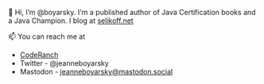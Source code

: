 👋 Hi, I’m @boyarsky. I'm a published author of Java Certification books and a Java Champion. I blog at [selikoff.net](https://www.selikoff.net)

📫 You can reach me at
- [CodeRanch](https://coderanch.com/wiki/660334/Bio-Jeanne-Boyarsky)
- Twitter - @jeanneboyarsky
- Mastodon - jeanneboyarsky@mastodon.social

<!---
boyarsky/boyarsky is a ✨ special ✨ repository because its `README.md` (this file) appears on your GitHub profile.
You can click the Preview link to take a look at your changes.
--->

